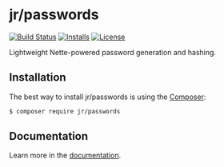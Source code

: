 # jr/passwords

[![Build Status](https://travis-ci.org/rebendajirijr/passwords.svg?branch=master)](https://travis-ci.org/rebendajirijr/passwords)
[![Installs](https://img.shields.io/packagist/dt/jr/passwords.svg)](https://packagist.org/packages/jr/passwords)
[![License](https://img.shields.io/packagist/l/jr/passwords.svg)](https://packagist.org/packages/jr/passwords)

Lightweight Nette-powered password generation and hashing.


## Installation

The best way to install jr/passwords is using the [Composer](http://getcomposer.org/):

```sh
$ composer require jr/passwords
```


## Documentation

Learn more in the [documentation](https://github.com/rebendajirijr/passwords/blob/master/docs/en/index.md).
